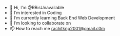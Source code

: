 - 👋 Hi, I’m @RBisUnavailable
- 👀 I’m interested in Coding
- 🌱 I’m currently learning Back End Web Development
- 💞️ I’m looking to collaborate on 
- 📫 How to reach me rachitknp2001@gmail.c0m

<!---
RBisUnavailable/RBisUnavailable is a ✨ special ✨ repository because its `README.md` (this file) appears on your GitHub profile.
You can click the Preview link to take a look at your changes.
--->
